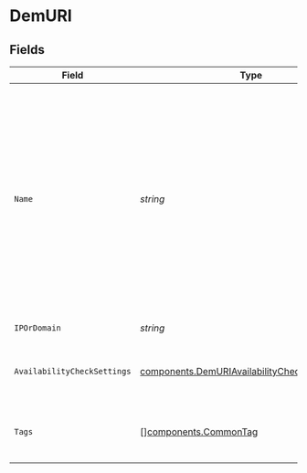 # DemURI


## Fields

| Field                                                                                                                                                                                                            | Type                                                                                                                                                                                                             | Required                                                                                                                                                                                                         | Description                                                                                                                                                                                                      | Example                                                                                                                                                                                                          |
| ---------------------------------------------------------------------------------------------------------------------------------------------------------------------------------------------------------------- | ---------------------------------------------------------------------------------------------------------------------------------------------------------------------------------------------------------------- | ---------------------------------------------------------------------------------------------------------------------------------------------------------------------------------------------------------------- | ---------------------------------------------------------------------------------------------------------------------------------------------------------------------------------------------------------------- | ---------------------------------------------------------------------------------------------------------------------------------------------------------------------------------------------------------------- |
| `Name`                                                                                                                                                                                                           | *string*                                                                                                                                                                                                         | :heavy_check_mark:                                                                                                                                                                                               | Name of the URI, which must be unique within the organization. The name must also not contain any control characters, any white space other than space (U+0020), or any consecutive, leading or trailing spaces. | solarwinds.com                                                                                                                                                                                                   |
| `IPOrDomain`                                                                                                                                                                                                     | *string*                                                                                                                                                                                                         | :heavy_check_mark:                                                                                                                                                                                               | IP/domain of the URI.                                                                                                                                                                                            | solarwinds.com                                                                                                                                                                                                   |
| `AvailabilityCheckSettings`                                                                                                                                                                                      | [components.DemURIAvailabilityCheckSettingsInput](../../models/components/demuriavailabilitychecksettingsinput.md)                                                                                               | :heavy_check_mark:                                                                                                                                                                                               | Use this field to configure availability tests for the URI.                                                                                                                                                      |                                                                                                                                                                                                                  |
| `Tags`                                                                                                                                                                                                           | [][components.CommonTag](../../models/components/commontag.md)                                                                                                                                                   | :heavy_minus_sign:                                                                                                                                                                                               | Tags associated with the URI for categorization.                                                                                                                                                                 |                                                                                                                                                                                                                  |